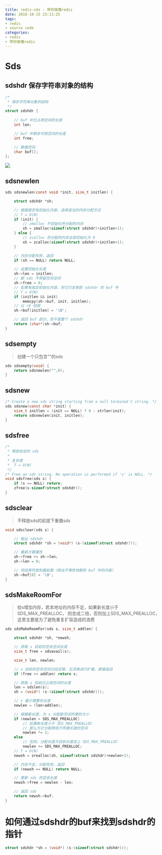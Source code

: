 ```yaml
---
title: redis-sds - 带你搞懂redis
date: 2018-10-15 23:13:25
tags:
- redis
- source code
categories: 
- redis
- 带你搞懂redis
---
```

# Sds

## sdshdr 保存字符串对象的结构
 
```c
/*
 * 保存字符串对象的结构
 */
struct sdshdr {
    
    // buf 中已占用空间的长度
    int len;

    // buf 中剩余可用空间的长度
    int free;

    // 数据空间
    char buf[];
};

```

![](http://zhangrb-image.oss-cn-beijing.aliyuncs.com/18-10-26/34107331.jpg)

<!--more-->

## sdsnewlen

```c
sds sdsnewlen(const void *init, size_t initlen) {

    struct sdshdr *sh;

    // 根据是否有初始化内容，选择适当的内存分配方式
    // T = O(N)
    if (init) {
        // zmalloc 不初始化所分配的内存
        sh = zmalloc(sizeof(struct sdshdr)+initlen+1);
    } else {
        // zcalloc 将分配的内存全部初始化为 0
        sh = zcalloc(sizeof(struct sdshdr)+initlen+1);
    }

    // 内存分配失败，返回
    if (sh == NULL) return NULL;

    // 设置初始化长度
    sh->len = initlen;
    // 新 sds 不预留任何空间
    sh->free = 0;
    // 如果有指定初始化内容，将它们复制到 sdshdr 的 buf 中
    // T = O(N)
    if (initlen && init)
        memcpy(sh->buf, init, initlen);
    // 以 \0 结尾
    sh->buf[initlen] = '\0';

    // 返回 buf 部分，而不是整个 sdshdr
    return (char*)sh->buf;
}
```

## sdsempty
> 创建一个只包含""的sds
```c
sds sdsempty(void) {
    return sdsnewlen("",0);
}
```

## sdsnew

```c
/* Create a new sds string starting from a null termined C string. */
sds sdsnew(const char *init) {
    size_t initlen = (init == NULL) ? 0 : strlen(init);
    return sdsnewlen(init, initlen);
}
```

## sdsfree

```c
/*
 * 释放给定的 sds
 *
 * 复杂度
 *  T = O(N)
 */
/* Free an sds string. No operation is performed if 's' is NULL. */
void sdsfree(sds s) {
    if (s == NULL) return;
    zfree(s-sizeof(struct sdshdr));
}
```

## sdsclear

> 不释放sds的前提下重置sds
```c
void sdsclear(sds s) {

    // 取出 sdshdr
    struct sdshdr *sh = (void*) (s-(sizeof(struct sdshdr)));

    // 重新计算属性
    sh->free += sh->len;
    sh->len = 0;

    // 将结束符放到最前面（相当于惰性地删除 buf 中的内容）
    sh->buf[0] = '\0';
}
```

## sdsMakeRoomFor
> 给s增加内存，若本地址的内存不足，如果新长度小于SDS_MAX_PREALLOC， 则变成二倍，否则加上SDS_MAX_PREALLOC，这里主要是为了避免重复扩容造成的浪费
```c
sds sdsMakeRoomFor(sds s, size_t addlen) {

    struct sdshdr *sh, *newsh;

    // 获取 s 目前的空余空间长度
    size_t free = sdsavail(s);

    size_t len, newlen;

    // s 目前的空余空间已经足够，无须再进行扩展，直接返回
    if (free >= addlen) return s;

    // 获取 s 目前已占用空间的长度
    len = sdslen(s);
    sh = (void*) (s-(sizeof(struct sdshdr)));

    // s 最少需要的长度
    newlen = (len+addlen);

    // 根据新长度，为 s 分配新空间所需的大小
    if (newlen < SDS_MAX_PREALLOC)
        // 如果新长度小于 SDS_MAX_PREALLOC 
        // 那么为它分配两倍于所需长度的空间
        newlen *= 2;
    else
        // 否则，分配长度为目前长度加上 SDS_MAX_PREALLOC
        newlen += SDS_MAX_PREALLOC;
    // T = O(N)
    newsh = zrealloc(sh, sizeof(struct sdshdr)+newlen+1);

    // 内存不足，分配失败，返回
    if (newsh == NULL) return NULL;

    // 更新 sds 的空余长度
    newsh->free = newlen - len;

    // 返回 sds
    return newsh->buf;
}
```

# 如何通过sdshdr的buf来找到sdshdr的指针

```c
struct sdshdr *sh = (void*) (s-(sizeof(struct sdshdr)));
```